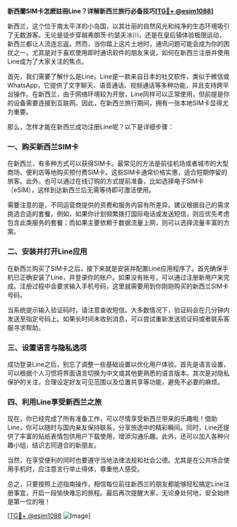 **新西蘭SIM卡怎麽註冊Line？详解新西兰旅行必备技巧[[TG💪+ @esim1088](https://t.me/s/esim1088)]**

新西兰，这个位于南太平洋的小岛国，以其壮丽的自然风光和纯净的生态环境吸引了无数游客。无论是徒步穿越弗朗茨·约瑟夫冰川，还是在皇后镇体验极限运动，新西兰都让人流连忘返。然而，当你踏上这片土地时，通讯问题可能会成为你的困扰之一。尤其是对于喜欢使用即时通讯软件的朋友来说，如何在新西兰注册并使用Line成为了大家关注的焦点。

首先，我们需要了解什么是Line。Line是一款来自日本的社交软件，类似于微信或WhatsApp，它提供了文字聊天、语音通话、视频通话等多种功能，并且支持跨平台操作。在新西兰，由于网络环境较为开放，Line同样可以正常使用，但前提是你的设备需要连接到互联网。因此，在新西兰旅行期间，拥有一张本地SIM卡显得尤为重要。

那么，怎样才能在新西兰成功注册Line呢？以下是详细步骤：

### 一、购买新西兰SIM卡

在新西兰，有多种方式可以获得SIM卡。最常见的方法是前往机场或者城市的大型商场、便利店等地购买预付费SIM卡。这些SIM卡通常价格实惠，适合短期停留的旅客。此外，也可以通过在线订购的方式提前准备，比如选择电子SIM卡（eSIM），这样到达新西兰后无需等待即可激活使用。

需要注意的是，不同运营商提供的资费和服务内容有所差异。建议根据自己的需求挑选合适的套餐。例如，如果你计划频繁拨打国际电话或发送短信，则应优先考虑包含此类服务的套餐；而如果主要依赖于数据流量上网，则可以选择流量丰富的方案。

### 二、安装并打开Line应用

在新西兰购买了SIM卡之后，接下来就是安装并配置Line应用程序了。首先确保手机已正确安装了Line，并登录你的账户。如果没有账号，可以通过注册新用户来完成。注册过程中会要求输入手机号码，这里就需要用到你刚刚购买的新西兰SIM卡号码。

当系统提示输入验证码时，请注意查收短信。大多数情况下，验证码会在几分钟内发送至指定号码上。如果长时间未收到消息，可以尝试重新发送验证码或者联系客服寻求帮助。

### 三、设置语言与隐私选项

成功登录Line之后，别忘了调整一些基础设置以优化用户体验。首先是语言设置，可以根据个人习惯将界面语言切换为中文或其他更熟悉的语言版本。其次是对隐私保护的关注，合理设定好友可见范围以及位置共享等功能，避免不必要的麻烦。

### 四、利用Line享受新西兰之旅

现在，你已经完成了所有准备工作，可以尽情享受新西兰带来的乐趣啦！借助Line，你可以随时与国内亲友保持联系，分享旅途中的精彩瞬间。同时，Line还提供了丰富的贴纸表情包供用户下载使用，增添沟通乐趣。此外，还可以加入各种兴趣小组，结识志同道合的新朋友。

当然，在享受便利的同时也要遵守当地法律法规和社会公德。尤其是在公共场合使用手机时，应注意言行举止得体，尊重他人感受。

总之，只要按照上述指南操作，相信每位前往新西兰的朋友都能够轻松搞定Line注册事宜，开启一段愉快难忘的旅程。最后再次提醒大家，无论身处何地，安全始终是第一位的哦！

[[TG💪+ @esim1088](https://t.me/s/esim1088) ![Image](https://i.postimg.cc/4NQfJmqS/Snipaste-2025-05-13-00-14-12.png)]